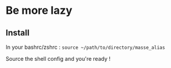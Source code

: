 # Be more lazy

## Install
In your bashrc/zshrc : `source ~/path/to/directory/masse_alias`

Source the shell config and you're ready !
